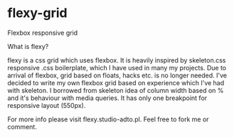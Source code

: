 # flexy-grid
Flexbox responsive grid

What is flexy?

flexy is a css grid which uses flexbox. It is heavily inspired by skeleton.css responsive .css boilerplate, which I have used in many my projects. Due to arrival of flexbox, grid based on floats, hacks etc. is no longer needed. I've decided to write my own flexbox grid based on experience which I've had with skeleton. I borrowed from skeleton idea of column width based on % and it's behaviour with media queries. It has only one breakpoint for responsive layout (550px).


For more info please visit flexy.studio-adto.pl. Feel free to fork me or comment.
